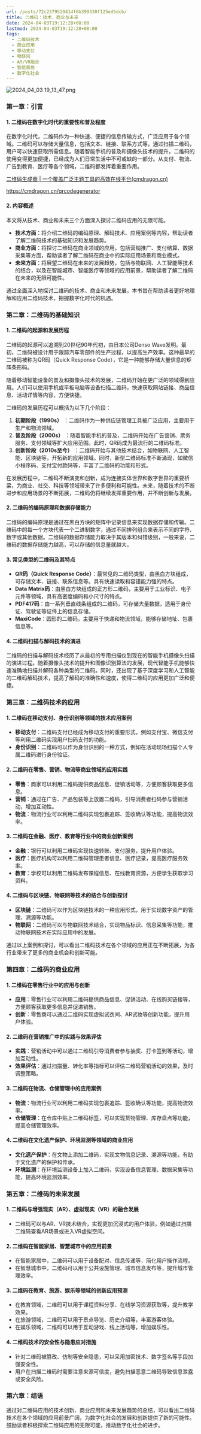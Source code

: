 ```yaml
---
url: /posts/72c2379520414f6b399330f125ed5dcb/
title: 二维码：技术、商业与未来
date: 2024-04-03T19:12:28+08:00
lastmod: 2024-04-03T19:12:28+08:00
tags:
  - 二维码技术
  - 商业应用
  - 移动支付
  - 物联网
  - AR/VR融合
  - 智能家居
  - 数字化社会
---
```



<img src="https://static.cmdragon.cn/blog/images/2024_04_03 19_13_47.png@blog" title="2024_04_03 19_13_47.png" alt="2024_04_03 19_13_47.png"/>

### 第一章：引言

#### 1. 二维码在数字化时代的重要性和普及程度

在数字化时代，二维码作为一种快速、便捷的信息传输方式，广泛应用于各个领域。二维码可以存储大量信息，包括文本、链接、联系方式等，通过扫描二维码，用户可以快速获取所需信息。随着智能手机的普及和摄像头技术的提升，二维码的使用变得更加便捷，已经成为人们日常生活中不可或缺的一部分。从支付、物流、广告到教育、医疗等各个领域，二维码都发挥着重要作用。

[二维码生成器 | 一个覆盖广泛主题工具的高效在线平台(cmdragon.cn)](https://cmdragon.cn/qrcodegenerator)

https://cmdragon.cn/qrcodegenerator

#### 2. 内容概述

本文将从技术、商业和未来三个方面深入探讨二维码应用的无限可能。

- **技术方面**：将介绍二维码的编码原理、解码技术、应用案例等内容，帮助读者了解二维码技术的基础知识和发展趋势。
- **商业方面**：将探讨二维码在商业领域的应用，包括营销推广、支付结算、数据采集等方面，帮助读者了解二维码在商业中的实际应用场景和商业模式。
- **未来方面**：将展望二维码在未来的发展趋势，包括与物联网、人工智能等技术的结合，以及在智能城市、智能医疗等领域的应用前景，帮助读者了解二维码在未来的无限可能性。

通过全面深入地探讨二维码的技术、商业和未来发展，本书旨在帮助读者更好地理解和应用二维码技术，把握数字化时代的机遇。

### 第二章：二维码的基础知识

#### 1. 二维码的起源和发展历程

二维码的起源可以追溯到20世纪90年代初，由日本公司Denso Wave发明。最初，二维码被设计用于跟踪汽车零部件的生产过程，以提高生产效率。这种最早的二维码被称为QR码（Quick
Response Code），它是一种能够存储大量信息的矩阵条形码。

随着移动智能设备的普及和摄像头技术的发展，二维码开始在更广泛的领域得到应用。人们可以使用手机或平板电脑等设备扫描二维码，快速获取网站链接、商品信息、活动详情等内容，方便快捷。

二维码的发展历程可以概括为以下几个阶段：

1. **初期阶段（1990s）** ：二维码作为一种供应链管理工具被广泛应用，主要用于生产和物流领域。
2. **普及阶段（2000s）** ：随着智能手机的普及，二维码开始在广告营销、票务服务、支付领域等扩大应用范围。此时，QR码成为最流行的二维码标准。
3. **创新阶段（2010s至今）** ：二维码开始与其他技术结合，如物联网、人工智能、区块链等，开拓新的应用领域。同时，新型二维码标准不断涌现，如微信小程序码、支付宝付款码等，丰富了二维码的功能和形式。

在发展历程中，二维码不断演变和创新，成为连接实体世界和数字世界的重要桥梁，为商业、社交、科技等领域带来了许多便利和可能性。未来，随着技术的不断进步和应用场景的不断拓展，二维码仍将继续发挥重要作用，并不断创新与发展。

#### 2. 二维码的编码原理和数据存储能力

二维码的编码原理是通过在黑白方块的矩阵中记录信息来实现数据存储和传输。二维码中的每一个方块代表一个二进制数字，通过不同排列组合来表示不同的字符、数字或其他数据。二维码的数据存储能力取决于其版本和纠错级别，一般来说，二维码的数据存储能力越高，可以存储的信息量就越大。

#### 3. 常见类型的二维码及其特点

* **QR码（Quick Response Code）**：最常见的二维码类型，由黑白方块组成，可存储文本、链接、联系信息等。具有快速读取和容错能力强的特点。
* **Data Matrix码**：由黑白方块组成的正方形二维码，主要用于工业标识、电子元件等领域，具有高密度编码和小尺寸的特点。
* **PDF417码**：由一系列垂直线条组成的二维码，可存储大量数据，适用于身份证、驾驶证等证件上的信息存储。
* **MaxiCode**：圆形的二维码，主要用于快递和物流领域，能够存储地址、包裹信息等。

#### 4. 二维码扫描与解码技术的演进

二维码的扫描与解码技术经历了从最初的专用扫描仪到现在的智能手机摄像头扫描的演进过程。随着摄像头技术的提升和图像识别算法的发展，现代智能手机能够快速准确地扫描并解码各种类型的二维码。同时，还出现了基于深度学习和人工智能的二维码解码技术，提高了解码的准确性和速度，使得二维码的应用更加广泛和便捷。

### 第三章：二维码技术的应用

#### 1. 二维码在移动支付、身份识别等领域的技术应用案例

- **移动支付**：二维码支付已经成为移动支付的重要形式，例如支付宝、微信支付等利用二维码实现用户扫码支付的功能。
- **身份识别**：二维码可以作为身份识别的一种方式，例如在活动现场扫描个人专属二维码进行身份验证。

#### 2. 二维码在零售、营销、物流等商业领域的应用实践

- **零售**：商家可以利用二维码提供商品信息、促销活动等，方便顾客获取更多信息。
- **营销**：通过在广告、产品包装等上放置二维码，引导消费者扫码参与营销活动，增加互动性。
- **物流**：物流行业可以利用二维码实现包裹追踪、签收确认等功能，提高物流效率。

#### 3. 二维码在金融、医疗、教育等行业中的商业创新案例

- **金融**：银行可以利用二维码实现快速转账、支付服务，提升用户体验。
- **医疗**：医疗机构可以利用二维码管理患者信息、医疗记录，提高医疗服务效率。
- **教育**：学校可以利用二维码发布课程信息、在线教育资源，方便学生获取学习资料。

#### 4. 二维码与区块链、物联网等技术的结合与创新探讨

- **区块链**：二维码可以作为区块链技术的一种应用形式，用于实现数字资产的管理、溯源等功能。
- **物联网**：二维码可以与物联网技术结合，实现物品标识、信息采集等功能，推动物联网技术在实际应用中的发展。

通过以上案例和探讨，可以看出二维码技术在各个领域的应用正在不断拓展，为各行业带来了更多的商业机会和创新可能。

### 第四章：二维码的商业应用

#### 1. 二维码在零售行业中的应用与创新

- **应用**：零售行业可以利用二维码提供商品信息、促销活动、在线购买链接等，方便顾客获取更多信息并促进销售。
- **创新**：零售商可以通过二维码实现虚拟试衣间、AR试妆等创新功能，提升用户体验。

#### 2. 二维码在营销推广中的实践与效果评估

- **实践**：营销活动中可以通过二维码引导消费者参与抽奖、打卡签到等活动，增加互动性。
- **效果评估**：通过扫描量、转化率等指标可以评估二维码营销活动的效果，及时调整策略。

#### 3. 二维码在物流、仓储管理中的应用案例

- **物流**：物流行业可以利用二维码实现包裹追踪、签收确认等功能，提高物流效率。
- **仓储管理**：在仓库中贴上二维码标签，可以实现货物管理、库存盘点等功能，提高仓储管理效率。

#### 4. 二维码在文化遗产保护、环境监测等领域的商业应用

- **文化遗产保护**：在文物上添加二维码，实现文物信息记录、溯源等功能，有助于文化遗产的保护和传承。
- **环境监测**：在环境监测设备上加入二维码，实现设备信息管理、数据采集等功能，提高环境监测效率。

### 第五章：二维码的未来发展

#### 1. 二维码与增强现实（AR）、虚拟现实（VR）的融合发展

- 二维码可以与AR、VR技术结合，实现更加沉浸式的用户体验，例如通过扫描二维码查看AR场景或进入VR虚拟空间。

#### 2. 二维码在智能家居、智慧城市中的应用前景

- 在智能家居中，二维码可以用于设备配对、信息传递等，简化用户操作流程。
- 在智慧城市中，二维码可以用于公共设施管理、城市信息发布等，提升城市管理效率。

#### 3. 二维码在教育、旅游、娱乐等领域的创新应用预测

- 在教育领域，二维码可以用于课程资料分享、在线学习资源获取等，提升教学效果。
- 在旅游领域，二维码可以用于景点导览、历史介绍等，丰富游客体验。
- 在娱乐领域，二维码可以用于互动游戏、线上活动等，增加娱乐性。

#### 4. 二维码技术的安全性与隐患应对措施

- 针对二维码被篡改、仿制等安全隐患，可以采用加密技术、数字签名等手段加强安全性。
- 用户在扫描二维码时需要注意来源可信度，避免扫描恶意二维码导致信息泄露或安全风险。

### 第六章：结语

通过对二维码应用的技术创新、商业应用和未来发展趋势的总结，可以看出二维码技术在各个领域的应用前景广阔，为数字化社会的发展和创新提供了新的可能性。鼓励读者积极探索二维码应用的无限可能，推动数字化社会的进步。
